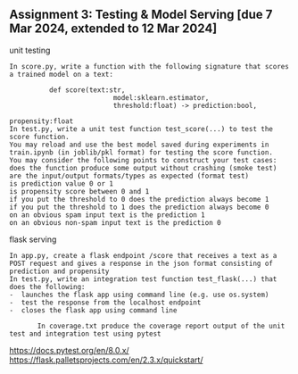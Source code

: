 ## Assignment 3: Testing & Model Serving [due 7 Mar 2024, extended to 12 Mar 2024] 

unit testing

    In score.py, write a function with the following signature that scores a trained model on a text:
  
              def score(text:str, 
                              model:sklearn.estimator, 
                              threshold:float) -> prediction:bool, 
                                                           propensity:float
    In test.py, write a unit test function test_score(...) to test the score function.
    You may reload and use the best model saved during experiments in train.ipynb (in joblib/pkl format) for testing the score function.
    You may consider the following points to construct your test cases:
    does the function produce some output without crashing (smoke test)
    are the input/output formats/types as expected (format test)
    is prediction value 0 or 1 
    is propensity score between 0 and 1
    if you put the threshold to 0 does the prediction always become 1
    if you put the threshold to 1 does the prediction always become 0
    on an obvious spam input text is the prediction 1 
    on an obvious non-spam input text is the prediction 0
    
flask serving

    In app.py, create a flask endpoint /score that receives a text as a POST request and gives a response in the json format consisting of prediction and propensity
    In test.py, write an integration test function test_flask(...) that does the following:
    -  launches the flask app using command line (e.g. use os.system)
    -  test the response from the localhost endpoint
    -  closes the flask app using command line
    
           In coverage.txt produce the coverage report output of the unit test and integration test using pytest


https://docs.pytest.org/en/8.0.x/
https://flask.palletsprojects.com/en/2.3.x/quickstart/
